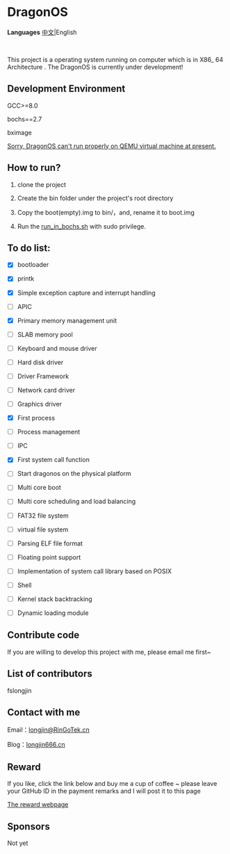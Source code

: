 # DragonOS

**Languages** [中文](README.md)|English

&nbsp;

This project is a operating system running on computer which is in X86_ 64 Architecture . The DragonOS is currently under development!

## Development Environment

GCC>=8.0

bochs==2.7

bximage

<u>Sorry, DragonOS can't run properly on QEMU virtual machine at present.</u>

## How to run?

1. clone the project

2. Create the bin folder under the project's root directory

3. Copy the boot(empty).img to bin/，and, rename it to boot.img

4. Run the <u>run_in_bochs.sh</u> with sudo privilege.

## To do list:

- [x] bootloader

- [x] printk

- [x] Simple exception capture and interrupt handling

- [ ] APIC

- [x] Primary memory management unit

- [ ] SLAB memory pool

- [ ] Keyboard and mouse driver

- [ ] Hard disk driver

- [ ] Driver Framework

- [ ] Network card driver

- [ ] Graphics driver

- [x] First process

- [ ] Process management

- [ ] IPC

- [x] First system call function

- [ ] Start dragonos on the physical platform

- [ ] Multi core boot

- [ ] Multi core scheduling and load balancing

- [ ] FAT32 file system

- [ ] virtual file system

- [ ] Parsing ELF file format

- [ ] Floating point support

- [ ] Implementation of system call library based on POSIX

- [ ] Shell

- [ ] Kernel stack backtracking

- [ ] Dynamic loading module

## Contribute code

If you are willing to develop this project with me, please email me first~

## List of contributors

fslongjin

## Contact with me

Email：longjin@RinGoTek.cn

Blog：[longjin666.cn](https://longjin666.cn)

## Reward

If you like, click the link below and buy me a cup of coffee ~ please leave your GitHub ID in the payment remarks and I will post it to this page

[The reward webpage](https://longjin666.cn/?page_id=54)

## Sponsors

Not yet
